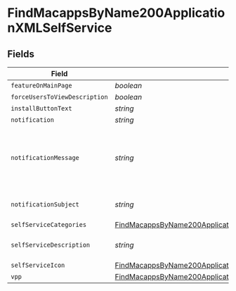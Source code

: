# FindMacappsByName200ApplicationXMLSelfService


## Fields

| Field                                                                                                                                                                 | Type                                                                                                                                                                  | Required                                                                                                                                                              | Description                                                                                                                                                           | Example                                                                                                                                                               |
| --------------------------------------------------------------------------------------------------------------------------------------------------------------------- | --------------------------------------------------------------------------------------------------------------------------------------------------------------------- | --------------------------------------------------------------------------------------------------------------------------------------------------------------------- | --------------------------------------------------------------------------------------------------------------------------------------------------------------------- | --------------------------------------------------------------------------------------------------------------------------------------------------------------------- |
| `featureOnMainPage`                                                                                                                                                   | *boolean*                                                                                                                                                             | :heavy_minus_sign:                                                                                                                                                    | N/A                                                                                                                                                                   |                                                                                                                                                                       |
| `forceUsersToViewDescription`                                                                                                                                         | *boolean*                                                                                                                                                             | :heavy_minus_sign:                                                                                                                                                    | N/A                                                                                                                                                                   |                                                                                                                                                                       |
| `installButtonText`                                                                                                                                                   | *string*                                                                                                                                                              | :heavy_minus_sign:                                                                                                                                                    | N/A                                                                                                                                                                   | Install                                                                                                                                                               |
| `notification`                                                                                                                                                        | *string*                                                                                                                                                              | :heavy_minus_sign:                                                                                                                                                    | N/A                                                                                                                                                                   |                                                                                                                                                                       |
| `notificationMessage`                                                                                                                                                 | *string*                                                                                                                                                              | :heavy_minus_sign:                                                                                                                                                    | N/A                                                                                                                                                                   | You can install TextWrangler by clicking this link or going to Self Service                                                                                           |
| `notificationSubject`                                                                                                                                                 | *string*                                                                                                                                                              | :heavy_minus_sign:                                                                                                                                                    | N/A                                                                                                                                                                   | TextWrangler is Available to Install                                                                                                                                  |
| `selfServiceCategories`                                                                                                                                               | [FindMacappsByName200ApplicationXMLSelfServiceSelfServiceCategories](../../models/operations/findmacappsbyname200applicationxmlselfserviceselfservicecategories.md)[] | :heavy_minus_sign:                                                                                                                                                    | N/A                                                                                                                                                                   |                                                                                                                                                                       |
| `selfServiceDescription`                                                                                                                                              | *string*                                                                                                                                                              | :heavy_minus_sign:                                                                                                                                                    | N/A                                                                                                                                                                   | Installs the TextWrangler application                                                                                                                                 |
| `selfServiceIcon`                                                                                                                                                     | [FindMacappsByName200ApplicationXMLSelfServiceSelfServiceIcon](../../models/operations/findmacappsbyname200applicationxmlselfserviceselfserviceicon.md)               | :heavy_minus_sign:                                                                                                                                                    | N/A                                                                                                                                                                   |                                                                                                                                                                       |
| `vpp`                                                                                                                                                                 | [FindMacappsByName200ApplicationXMLSelfServiceVpp](../../models/operations/findmacappsbyname200applicationxmlselfservicevpp.md)                                       | :heavy_minus_sign:                                                                                                                                                    | N/A                                                                                                                                                                   |                                                                                                                                                                       |